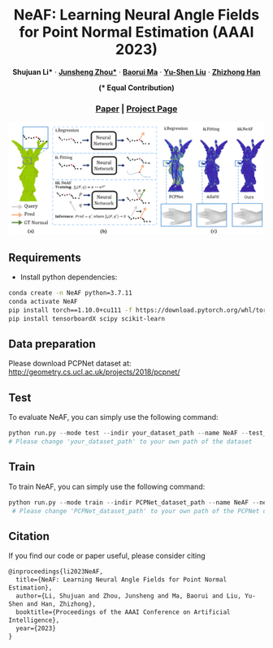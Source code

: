 <p align="center">

  <h1 align="center">NeAF: Learning Neural Angle Fields for Point Normal Estimation (AAAI 2023) </h1>
  <p align="center">
     <a><strong>Shujuan Li*</strong></a>
    ·
    <a href="https://junshengzhou.github.io/"><strong>Junsheng Zhou*</strong></a>
    ·
    <a href="https://mabaorui.github.io/"><strong>Baorui Ma</strong></a>
    ·
    <a href="https://yushen-liu.github.io/"><strong>Yu-Shen Liu</strong></a>
    ·
    <a href="https://h312h.github.io/"><strong>Zhizhong Han</strong></a>

  </p>
  
  <p align="center"><strong>(* Equal Contribution)</strong></p>
  
  <h3 align="center"><a href="https://arxiv.org/pdf/2211.16869.pdf">Paper</a> | <a href="https://lisj575.github.io/NeAF/">Project Page</a></h3>
  <div align="center"></div>
</p>

<p align="center">
  <img src="img/top.png" width="780" />
</p>

## Requirements
- Install python dependencies:
```bash
conda create -n NeAF python=3.7.11
conda activate NeAF
pip install torch==1.10.0+cu111 -f https://download.pytorch.org/whl/torch_stable.html
pip install tensorboardX scipy scikit-learn
```


## Data preparation
Please download PCPNet dataset at: <http://geometry.cs.ucl.ac.uk/projects/2018/pcpnet/>


## Test
To evaluate NeAF, you can simply use the following command:
```python
python run.py --mode test --indir your_dataset_path --name NeAF --test_epoch 900 --need_prediction 1 --checkpoints 5 --coarse_normal_num 10 --gpu 0 1
# Please change 'your_dataset_path' to your own path of the dataset
```

## Train
To train NeAF, you can simply use the following command:
```python
python run.py --mode train --indir PCPNet_dataset_path --name NeAF --nepoch 1000 --lr 0.001 --query_vector_path ./query_vector_5k.xyz --gpu 0 1
 # Please change 'PCPNet_dataset_path' to your own path of the PCPNet dataset
```

## Citation
If you find our code or paper useful, please consider citing

    @inproceedings{li2023NeAF,
      title={NeAF: Learning Neural Angle Fields for Point Normal Estimation},
      author={Li, Shujuan and Zhou, Junsheng and Ma, Baorui and Liu, Yu-Shen and Han, Zhizhong},
      booktitle={Proceedings of the AAAI Conference on Artificial Intelligence},
      year={2023}
    }
